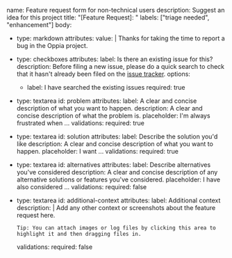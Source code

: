 name: Feature request form for non-technical users
description: Suggest an idea for this project
title: "[Feature Request]: "
labels: ["triage needed", "enhancement"]
body:
  - type: markdown
    attributes:
      value: |
        Thanks for taking the time to report a bug in the Oppia project.
  - type: checkboxes
    attributes:
      label: Is there an existing issue for this?
      description: Before filing a new issue, please do a quick search to check that it hasn't already been filed on the [issue tracker](https://github.com/oppia/oppia/issues).
      options:
      - label: I have searched the existing issues
        required: true
  - type: textarea
    id: problem
    attributes:
      label: A clear and concise description of what you want to happen.
      description: A clear and concise description of what the problem is.
      placeholder: I'm always frustrated when ...
    validations:
      required: true
  - type: textarea
    id: solution
    attributes:
      label: Describe the solution you'd like
      description: A clear and concise description of what you want to happen.
      placeholder: I want ...
    validations:
      required: true
  - type: textarea
    id: alternatives
    attributes:
      label: Describe alternatives you've considered
      description: A clear and concise description of any alternative solutions or features you've considered.
      placeholder: I have also considered ...
    validations:
      required: false
  - type: textarea
    id: additional-context
    attributes:
      label: Additional context
      description: |
        Add any other context or screenshots about the feature request here.

        Tip: You can attach images or log files by clicking this area to highlight it and then dragging files in.
    validations:
      required: false
